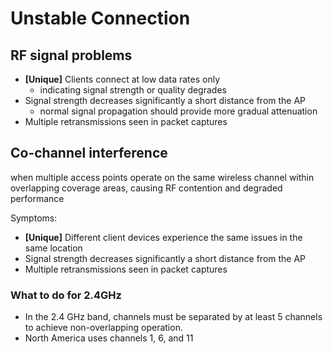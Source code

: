 # Unstable Connection

## RF signal problems
- **[Unique]** Clients connect at low data rates only
    - indicating signal strength or quality degrades
- Signal strength decreases significantly a short distance from the AP
    - normal signal propagation should provide more gradual attenuation
- Multiple retransmissions seen in packet captures

## Co-channel interference
when multiple access points operate on the same wireless channel within overlapping coverage areas, causing RF contention and degraded performance

Symptoms:
- **[Unique]** Different client devices experience the same issues in the same location
- Signal strength decreases significantly a short distance from the AP
- Multiple retransmissions seen in packet captures

### What to do for 2.4GHz
- In the 2.4 GHz band, channels must be separated by at least 5 channels to achieve non-overlapping operation.
- North America uses channels 1, 6, and 11
